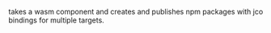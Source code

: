 takes a wasm component and creates and publishes npm packages with jco bindings for multiple targets.
